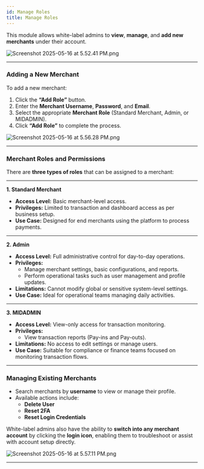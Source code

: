 ```yaml
---
id: Manage Roles
title: Manage Roles
---
```


This module allows white-label admins to **view**, **manage**, and **add new merchants** under their account.

![Screenshot 2025-05-16 at 5.52.41 PM.png](/img/Screenshot_2025-05-16_at_5.52.41_PM.png)

---

### **Adding a New Merchant**

To add a new merchant:

1. Click the **“Add Role”** button.
2. Enter the **Merchant Username**, **Password**, and **Email**.
3. Select the appropriate **Merchant Role** (Standard Merchant, Admin, or MIDADMIN).
4. Click **“Add Role”** to complete the process.

![Screenshot 2025-05-16 at 5.56.28 PM.png](/img/Screenshot_2025-05-16_at_5.56.28_PM.png)

---

### **Merchant Roles and Permissions**

There are **three types of roles** that can be assigned to a merchant:

---

**1. Standard Merchant**

- **Access Level:** Basic merchant-level access.
- **Privileges:** Limited to transaction and dashboard access as per business setup.
- **Use Case:** Designed for end merchants using the platform to process payments.

---

**2. Admin**

- **Access Level:** Full administrative control for day-to-day operations.
- **Privileges:**
    - Manage merchant settings, basic configurations, and reports.
    - Perform operational tasks such as user management and profile updates.
- **Limitations:** Cannot modify global or sensitive system-level settings.
- **Use Case:** Ideal for operational teams managing daily activities.

---

**3. MIDADMIN**

- **Access Level:** View-only access for transaction monitoring.
- **Privileges:**
    - View transaction reports (Pay-ins and Pay-outs).
- **Limitations:** No access to edit settings or manage users.
- **Use Case:** Suitable for compliance or finance teams focused on monitoring transaction flows.

---

### **Managing Existing Merchants**

- Search merchants by **username** to view or manage their profile.
- Available actions include:
    - **Delete User**
    - **Reset 2FA**
    - **Reset Login Credentials**

White-label admins also have the ability to **switch into any merchant account** by clicking the **login icon**, enabling them to troubleshoot or assist with account setup directly.

![Screenshot 2025-05-16 at 5.57.11 PM.png](/img/Screenshot_2025-05-16_at_5.57.11_PM.png)

---